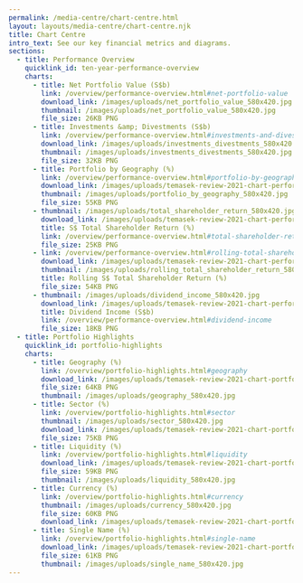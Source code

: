 ```yaml
---
permalink: /media-centre/chart-centre.html
layout: layouts/media-centre/chart-centre.njk
title: Chart Centre
intro_text: See our key financial metrics and diagrams.
sections:
  - title: Performance Overview
    quicklink_id: ten-year-performance-overview
    charts:
      - title: Net Portfolio Value (S$b)
        link: /overview/performance-overview.html#net-portfolio-value
        download_link: /images/uploads/net_portfolio_value_580x420.jpg
        thumbnail: /images/uploads/net_portfolio_value_580x420.jpg
        file_size: 26KB PNG
      - title: Investments &amp; Divestments (S$b)
        link: /overview/performance-overview.html#investments-and-divestments
        download_link: /images/uploads/investments_divestments_580x420.jpg
        thumbnail: /images/uploads/investments_divestments_580x420.jpg
        file_size: 32KB PNG
      - title: Portfolio by Geography (%)
        link: /overview/performance-overview.html#portfolio-by-geography
        download_link: /images/uploads/temasek-review-2021-chart-performance-overview-portfolio-by-geography.png
        thumbnail: /images/uploads/portfolio_by_geography_580x420.jpg
        file_size: 55KB PNG
      - thumbnail: /images/uploads/total_shareholder_return_580x420.jpg
        download_link: /images/uploads/temasek-review-2021-chart-performance-overview-total-shareholder-return.png
        title: S$ Total Shareholder Return (%)
        link: /overview/performance-overview.html#total-shareholder-return
        file_size: 25KB PNG
      - link: /overview/performance-overview.html#rolling-total-shareholder-return
        download_link: /images/uploads/temasek-review-2021-chart-performance-overview-rolling-s-total-shareholder-return.png
        thumbnail: /images/uploads/rolling_total_shareholder_return_580x420.jpg
        title: Rolling S$ Total Shareholder Return (%)
        file_size: 54KB PNG
      - thumbnail: /images/uploads/dividend_income_580x420.jpg
        download_link: /images/uploads/temasek-review-2021-chart-performance-overview-dividend-income.png
        title: Dividend Income (S$b)
        link: /overview/performance-overview.html#dividend-income
        file_size: 18KB PNG
  - title: Portfolio Highlights
    quicklink_id: portfolio-highlights
    charts:
      - title: Geography (%)
        link: /overview/portfolio-highlights.html#geography
        download_link: /images/uploads/temasek-review-2021-chart-portfolio-highlights-geography.png
        file_size: 64KB PNG
        thumbnail: /images/uploads/geography_580x420.jpg
      - title: Sector (%)
        link: /overview/portfolio-highlights.html#sector
        thumbnail: /images/uploads/sector_580x420.jpg
        download_link: /images/uploads/temasek-review-2021-chart-portfolio-highlights-sector.png
        file_size: 75KB PNG
      - title: Liquidity (%)
        link: /overview/portfolio-highlights.html#liquidity
        download_link: /images/uploads/temasek-review-2021-chart-portfolio-highlights-liquidity.png
        file_size: 59KB PNG
        thumbnail: /images/uploads/liquidity_580x420.jpg
      - title: Currency (%)
        link: /overview/portfolio-highlights.html#currency
        thumbnail: /images/uploads/currency_580x420.jpg
        file_size: 60KB PNG
        download_link: /images/uploads/temasek-review-2021-chart-portfolio-highlights-currency.png
      - title: Single Name (%)
        link: /overview/portfolio-highlights.html#single-name
        download_link: /images/uploads/temasek-review-2021-chart-portfolio-highlights-single-name.png
        file_size: 61KB PNG
        thumbnail: /images/uploads/single_name_580x420.jpg
---
```

